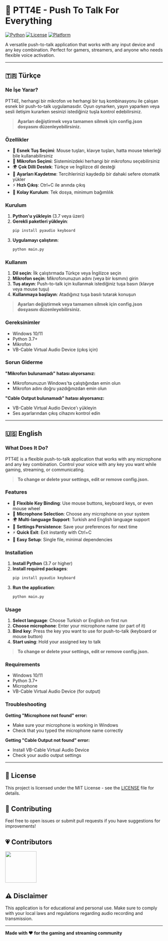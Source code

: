 # 🎤 PTT4E - Push To Talk For Everything

[![Python](https://img.shields.io/badge/Python-3.7+-blue.svg)](https://www.python.org/downloads/)
[![License](https://img.shields.io/badge/License-MIT-green.svg)](LICENSE)
[![Platform](https://img.shields.io/badge/Platform-Windows-lightgrey.svg)](https://www.microsoft.com/windows)

A versatile push-to-talk application that works with any input device and any key combination. Perfect for gamers, streamers, and anyone who needs flexible voice activation.

---

## 🇹🇷 Türkçe

### Ne İşe Yarar?

PTT4E, herhangi bir mikrofon ve herhangi bir tuş kombinasyonu ile çalışan esnek bir push-to-talk uygulamasıdır. Oyun oynarken, yayın yaparken veya sesli iletişim kurarken sesinizi istediğiniz tuşla kontrol edebilirsiniz.

> **Ayarları değiştirmek veya tamamen silmek için config.json dosyasını düzenleyebilirsiniz.**

### Özellikler

- 🎯 **Esnek Tuş Seçimi**: Mouse tuşları, klavye tuşları, hatta mouse tekerleği bile kullanabilirsiniz
- 🎤 **Mikrofon Seçimi**: Sisteminizdeki herhangi bir mikrofonu seçebilirsiniz
- 🌍 **Çok Dilli Destek**: Türkçe ve İngilizce dil desteği
- 💾 **Ayarları Kaydetme**: Tercihlerinizi kaydedip bir dahaki sefere otomatik yükler
- ⚡ **Hızlı Çıkış**: Ctrl+C ile anında çıkış
- 🔧 **Kolay Kurulum**: Tek dosya, minimum bağımlılık

### Kurulum

1. **Python'u yükleyin** (3.7 veya üzeri)
2. **Gerekli paketleri yükleyin**:
   ```bash
   pip install pyaudio keyboard
   ```
3. **Uygulamayı çalıştırın**:
   ```bash
   python main.py
   ```

### Kullanım

1. **Dil seçin**: İlk çalıştırmada Türkçe veya İngilizce seçin
2. **Mikrofon seçin**: Mikrofonunuzun adını (veya bir kısmını) girin
3. **Tuş atayın**: Push-to-talk için kullanmak istediğiniz tuşa basın (klavye veya mouse tuşu)
4. **Kullanmaya başlayın**: Atadığınız tuşa basılı tutarak konuşun

> **Ayarları değiştirmek veya tamamen silmek için config.json dosyasını düzenleyebilirsiniz.**

### Gereksinimler

- Windows 10/11
- Python 3.7+
- Mikrofon
- VB-Cable Virtual Audio Device (çıkış için)

### Sorun Giderme

**"Mikrofon bulunamadı" hatası alıyorsanız:**
- Mikrofonunuzun Windows'ta çalıştığından emin olun
- Mikrofon adını doğru yazdığınızdan emin olun

**"Cable Output bulunamadı" hatası alıyorsanız:**
- VB-Cable Virtual Audio Device'ı yükleyin
- Ses ayarlarından çıkış cihazını kontrol edin

---

## 🇺🇸 English

### What Does It Do?

PTT4E is a flexible push-to-talk application that works with any microphone and any key combination. Control your voice with any key you want while gaming, streaming, or communicating.

> **To change or delete your settings, edit or remove config.json.**

### Features

- 🎯 **Flexible Key Binding**: Use mouse buttons, keyboard keys, or even mouse wheel
- 🎤 **Microphone Selection**: Choose any microphone on your system
- 🌍 **Multi-language Support**: Turkish and English language support
- 💾 **Settings Persistence**: Save your preferences for next time
- ⚡ **Quick Exit**: Exit instantly with Ctrl+C
- 🔧 **Easy Setup**: Single file, minimal dependencies

### Installation

1. **Install Python** (3.7 or higher)
2. **Install required packages**:
   ```bash
   pip install pyaudio keyboard
   ```
3. **Run the application**:
   ```bash
   python main.py
   ```

### Usage

1. **Select language**: Choose Turkish or English on first run
2. **Choose microphone**: Enter your microphone name (or part of it)
3. **Bind key**: Press the key you want to use for push-to-talk (keyboard or mouse button)
4. **Start using**: Hold your assigned key to talk

> **To change or delete your settings, edit or remove config.json.**

### Requirements

- Windows 10/11
- Python 3.7+
- Microphone
- VB-Cable Virtual Audio Device (for output)

### Troubleshooting

**Getting "Microphone not found" error:**
- Make sure your microphone is working in Windows
- Check that you typed the microphone name correctly

**Getting "Cable Output not found" error:**
- Install VB-Cable Virtual Audio Device
- Check your audio output settings

---

## 📝 License

This project is licensed under the MIT License - see the [LICENSE](LICENSE) file for details.

## 🤝 Contributing

Feel free to open issues or submit pull requests if you have suggestions for improvements!

## 💗 Contributors

<a href="https://github.com/sansrough">
  <img src="https://github.com/sansrough.png" width="100" />
</a>

## ⚠️ Disclaimer

This application is for educational and personal use. Make sure to comply with your local laws and regulations regarding audio recording and transmission.

---

**Made with ❤️ for the gaming and streaming community** 

